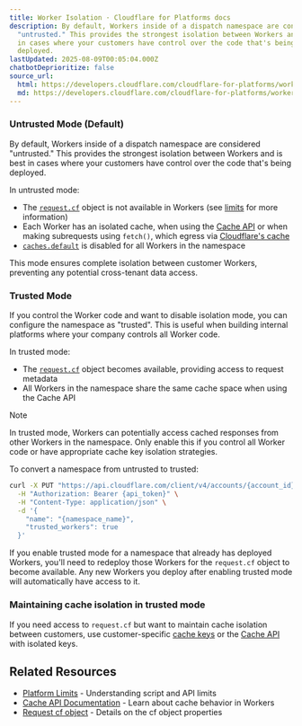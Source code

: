 ```yaml
---
title: Worker Isolation · Cloudflare for Platforms docs
description: By default, Workers inside of a dispatch namespace are considered
  "untrusted." This provides the strongest isolation between Workers and is best
  in cases where your customers have control over the code that's being
  deployed.
lastUpdated: 2025-08-09T00:05:04.000Z
chatbotDeprioritize: false
source_url:
  html: https://developers.cloudflare.com/cloudflare-for-platforms/workers-for-platforms/platform/worker-isolation/
  md: https://developers.cloudflare.com/cloudflare-for-platforms/workers-for-platforms/platform/worker-isolation/index.md
---
```


### Untrusted Mode (Default)

By default, Workers inside of a dispatch namespace are considered "untrusted." This provides the strongest isolation between Workers and is best in cases where your customers have control over the code that's being deployed.

In untrusted mode:

* The [`request.cf`](https://developers.cloudflare.com/workers/runtime-apis/request/#incomingrequestcfproperties) object is not available in Workers (see [limits](https://developers.cloudflare.com/cloudflare-for-platforms/workers-for-platforms/platform/limits/#cf-object) for more information)
* Each Worker has an isolated cache, when using the [Cache API](https://developers.cloudflare.com/workers/runtime-apis/cache/) or when making subrequests using `fetch()`, which egress via [Cloudflare's cache](https://developers.cloudflare.com/cache/)
* [`caches.default`](https://developers.cloudflare.com/workers/reference/how-the-cache-works/#cache-api) is disabled for all Workers in the namespace

This mode ensures complete isolation between customer Workers, preventing any potential cross-tenant data access.

### Trusted Mode

If you control the Worker code and want to disable isolation mode, you can configure the namespace as "trusted". This is useful when building internal platforms where your company controls all Worker code.

In trusted mode:

* The [`request.cf`](https://developers.cloudflare.com/workers/runtime-apis/request/#incomingrequestcfproperties) object becomes available, providing access to request metadata
* All Workers in the namespace share the same cache space when using the Cache API

Note

In trusted mode, Workers can potentially access cached responses from other Workers in the namespace. Only enable this if you control all Worker code or have appropriate cache key isolation strategies.

To convert a namespace from untrusted to trusted:

```bash
curl -X PUT "https://api.cloudflare.com/client/v4/accounts/{account_id}/workers/dispatch/namespaces/{namespace_name}" \
  -H "Authorization: Bearer {api_token}" \
  -H "Content-Type: application/json" \
  -d '{
    "name": "{namespace_name}",
    "trusted_workers": true
  }'
```

If you enable trusted mode for a namespace that already has deployed Workers, you'll need to redeploy those Workers for the `request.cf` object to become available. Any new Workers you deploy after enabling trusted mode will automatically have access to it.

### Maintaining cache isolation in trusted mode

If you need access to `request.cf` but want to maintain cache isolation between customers, use customer-specific [cache keys](https://developers.cloudflare.com/workers/examples/cache-using-fetch/#custom-cache-keys) or the [Cache API](https://developers.cloudflare.com/workers/examples/cache-api/) with isolated keys.

## Related Resources

* [Platform Limits](https://developers.cloudflare.com/cloudflare-for-platforms/workers-for-platforms/platform/limits) - Understanding script and API limits
* [Cache API Documentation](https://developers.cloudflare.com/workers/runtime-apis/cache/) - Learn about cache behavior in Workers
* [Request cf object](https://developers.cloudflare.com/workers/runtime-apis/request/#the-cf-property-requestcf) - Details on the cf object properties
